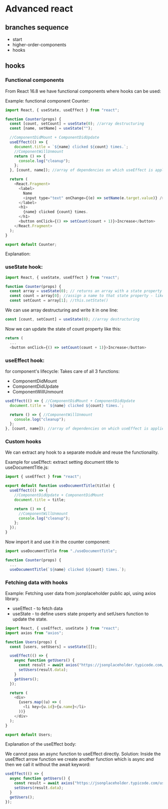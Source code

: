 # Advanced react

## branches sequence

- start
- higher-order-components
- hooks

## hooks


### Functional components

From React 16.8 we have functional components where hooks can be used:

Example: functional component Counter:
```javascript
import React, { useState, useEffect } from "react";

function Counter(props) {
  const [count, setCount] = useState(0); //array destructuring
  const [name, setName] = useState("");

  //ComponentDidMount + ComponentDidUpdate
  useEffect(() => {
    document.title = `${name} clicked ${count} times.`;
    //ComponentWillUnmount
    return () => {
      console.log("cleanup");
    };
  }, [count, name]); //array of dependencies on which useEffect is applied - optional

  return (
    <React.Fragment>
      <label>
        Name
        <input type="text" onChange={(e) => setName(e.target.value)} />
      </label>
      <h1>
        {name} clicked {count} times.
      </h1>
      <button onClick={() => setCount(count + 1)}>Increase</button>
    </React.Fragment>
  );
}

export default Counter;
```

Explanation:

### useState hook:
```javascript
import React, { useState, useEffect } from "react";

function Counter(props) {
  const array = useState(0); // returns an array with a state property and a setState function for that property
  const count = array[0]; //assign a name to that state property - like this.state.count
  const setCount = array[1]; //this.setState()
```

We can use array destructuring and write it in one line:
```javascript
const [count, setCount] = useState(0); //array destructuring
```

Now we can update the state of count property like this:
```javascript
return (
  ...
  <button onClick={() => setCount(count + 1)}>Increase</button>
```

### useEffect hook: 
for component's lifecycle: Takes care of all 3 functions:
- ComponentDidMount
- ComponentDidUpdate
- ComponentWillUnmount

```javascript
useEffect(() => { //ComponentDidMount + ComponentDidUpdate
  document.title = `${name} clicked ${count} times.`;

  return () => { //ComponentWillUnmount
    console.log("cleanup");
  };
}, [count, name]); //array of dependencies on which useEffect is applied - optional
```

### Custom hooks

We can extract any hook to a separate module and reuse the functionality.

Example for useEffect: extract setting document title to useDocumentTitle.js:

```javascript
import { useEffect } from "react";

export default function useDocumentTitle(title) {
  useEffect(() => {
    //ComponentDidUpdate + ComponentDidMount
    document.title = title;

    return () => {
      //ComponentWillUnmount
      console.log("cleanup");
    };
  });
}
```

Now import it and use it in the counter component:
```javascript
import useDocumentTitle from "./useDocumentTitle";

function Counter(props) {
  ...
  useDocumentTitle(`${name} clicked ${count} times.`);
```

### Fetching data with hooks

Example: Fetching user data from jsonplaceholder public api, using axios library. 

- useEffect - to fetch data
- useState - to define users state property and setUsers function to update the state.

```javascript
import React, { useEffect, useState } from "react";
import axios from "axios";

function Users(props) {
  const [users, setUsers] = useState([]);

  useEffect(() => {
    async function getUsers() {
      const result = await axios("https://jsonplaceholder.typicode.com/users");
      setUsers(result.data);
    }
    getUsers();
  });

  return (
    <div>
      {users.map((u) => (
        <li key={u.id}>{u.name}</li>
      ))}
    </div>
  );
}

export default Users;
```

Explanation of the useEffect body: 

We cannot pass an async function to useEffect directly. Solution: Inside the useEffect arrow function we create another function which is async and then we call it without the await keyword:
```javascript
useEffect(() => {
  async function getUsers() {
    const result = await axios("https://jsonplaceholder.typicode.com/users");
    setUsers(result.data);
  }
  getUsers();
});
```

```javascript

```